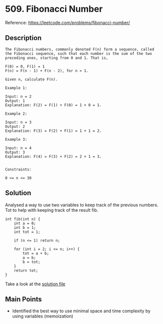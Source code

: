 # 509. Fibonacci Number 

Reference: https://leetcode.com/problems/fibonacci-number/

## Description
```
The Fibonacci numbers, commonly denoted F(n) form a sequence, called the Fibonacci sequence, such that each number is the sum of the two preceding ones, starting from 0 and 1. That is,

F(0) = 0, F(1) = 1
F(n) = F(n - 1) + F(n - 2), for n > 1.

Given n, calculate F(n).

Example 1:

Input: n = 2
Output: 1
Explanation: F(2) = F(1) + F(0) = 1 + 0 = 1.

Example 2:

Input: n = 3
Output: 2
Explanation: F(3) = F(2) + F(1) = 1 + 1 = 2.

Example 3:

Input: n = 4
Output: 3
Explanation: F(4) = F(3) + F(2) = 2 + 1 = 3.


Constraints:

0 <= n <= 30

```

## Solution

Analysed a way to use two variables to keep track of the previous numbers. Tot to help with keeping track of the result fib.

```
int fib(int n) {
    int a = 0;
    int b = 1;
    int tot = 1;
    
    if (n <= 1) return n;
    
    for (int i = 2; i <= n; i++) {
        tot = a + b;
        a = b;
        b = tot;
    }
    return tot;
}
```
Take a look at the [solution file](./FibonacciNumber.cc)

## Main Points
- Identified the best way to use minimal space and time complexity by using variables (memoization)
